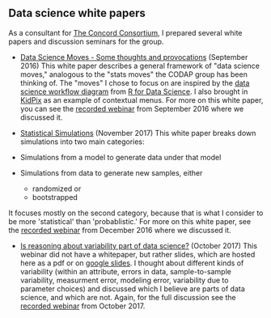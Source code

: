 ## Data science white papers

As a consultant for [The Concord Consortium](https://concord.org/), I prepared several white papers and discussion seminars for the group. 

- [Data Science Moves - Some thoughts and provocations](DataScienceMoves.pdf) (September 2016) This white paper describes a general framework of "data science moves," analogous to the "stats moves" the CODAP group has been thinking of. The "moves" I chose to focus on are inspired by the [data science workflow diagram](http://r4ds.had.co.nz/intro.html) from [R for Data Science](http://r4ds.had.co.nz/). I also brought in [KidPix](http://www.science.smith.edu/~amcnamara/blog/tools/2014/10/01/KidPix.html) as an example of contextual menus. For more on this white paper, you can see the [recorded webinar](https://www.youtube.com/watch?v=hxbdyfRj44I) from September 2016 where we discussed it. 

- [Statistical Simulations](StatisticalSimulations.pdf) (November 2017) This white paper breaks down simulations into two main categories:

- Simulations from a model to generate data under that model 
- Simulations from data to generate new samples, either
	- randomized or
	- bootstrapped

It focuses mostly on the second category, because that is what I consider to be more 'statistical' than 'probablistic.' For more on this white paper, see the [recorded webinar](https://www.youtube.com/watch?v=OSaf-ypkOcw) from December 2016 where we discussed it. 

- [Is reasoning about variability part of data science?](ReasoningAboutVariability.pdf) (October 2017) This webinar did not have a whitepaper, but rather slides, which are hosted here as a pdf or on [google slides](https://docs.google.com/presentation/d/106CxLP_83rTUKpAGZA9iUB_9zs-nLUFcpVErCgTrLWw/edit). I thought about different kinds of variability (within an attribute, errors in data, sample-to-sample variability, measurment error, modeling error, variability due to parameter choices) and discussed which I believe are parts of data science, and which are not. Again, for the full discussion see the [recorded webinar](https://www.youtube.com/watch?v=M5rb2g62jF4) from October 2017. 
